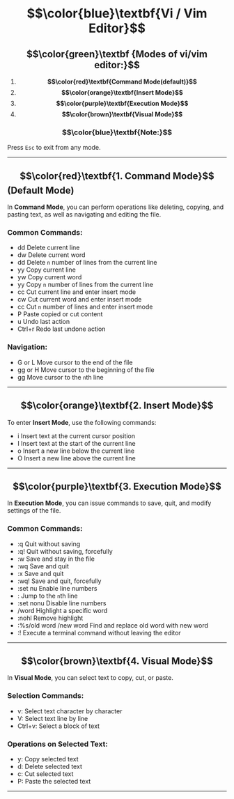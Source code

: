 # $$\color{blue}\textbf{Vi / Vim Editor}$$

## $$\color{green}\textbf {Modes of vi/vim editor:}$$
1. **$$\color{red}\textbf{Command Mode(default)}$$**
2. **$$\color{orange}\textbf{Insert Mode}$$**
3. **$$\color{purple}\textbf{Execution Mode}$$**
4. **$$\color{brown}\textbf{Visual Mode}$$**

### $$\color{blue}\textbf{Note:}$$
Press `Esc` to exit from any mode.

---

## $$\color{red}\textbf{1. Command Mode}$$ (Default Mode)
In **Command Mode**, you can perform operations like deleting, copying, and pasting text, as well as navigating and editing the file. 

### Common Commands:
- dd  Delete current line
- dw  Delete current word
- <n>dd  Delete `n` number of lines from the current line
- yy  Copy current line
- yw  Copy current word
- <n>yy  Copy `n` number of lines from the current line
- cc  Cut current line and enter insert mode
- cw  Cut current word and enter insert mode
- <n>cc  Cut `n` number of lines and enter insert mode
- P  Paste copied or cut content
- u  Undo last action
- Ctrl+r  Redo last undone action

### Navigation:
- G or L  Move cursor to the end of the file
- gg or H  Move cursor to the beginning of the file
- <n>gg  Move cursor to the `n`th line
  

---

## $$\color{orange}\textbf{2. Insert Mode}$$

To enter **Insert Mode**, use the following commands:

- i  Insert text at the current cursor position
- I  Insert text at the start of the current line
- o  Insert a new line below the current line
- O  Insert a new line above the current line

---

## $$\color{purple}\textbf{3. Execution Mode}$$

In **Execution Mode**, you can issue commands to save, quit, and modify settings of the file.

### Common Commands:
- :q  Quit without saving
- :q!  Quit without saving, forcefully
- :w  Save and stay in the file
- :wq  Save and quit
- :x  Save and quit
- :wq!  Save and quit, forcefully
- :set nu  Enable line numbers
- :<n>  Jump to the `n`th line
- :set nonu  Disable line numbers
- /word   Highlight a specific word
- :nohl  Remove highlight
- :%s/old word /new word      Find and replace old word with new word
- :!<command>  Execute a terminal command without leaving the editor

---

## $$\color{brown}\textbf{4. Visual Mode}$$

In **Visual Mode**, you can select text to copy, cut, or paste.

### Selection Commands:
- v: Select text character by character
- V: Select text line by line
- Ctrl+v: Select a block of text

### Operations on Selected Text:
- y: Copy selected text
- d: Delete selected text
- c: Cut selected text
- P: Paste the selected text

---
